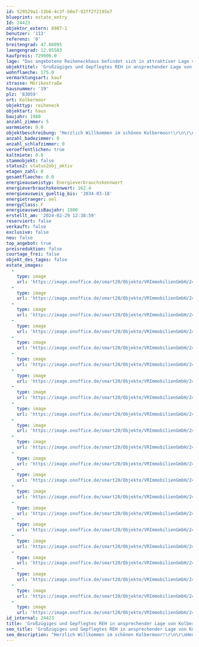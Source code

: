 ```yaml
---
id: 529529a1-13b6-4c3f-b0e7-92ff2f2195e7
blueprint: estate_entry
Id: 24423
objektnr_extern: 8987-1
benutzer: '113'
referenz: '0'
breitengrad: 47.86095
laengengrad: 12.05583
kaufpreis: 729000.0
lage: "Das angebotene Reiheneckhaus befindet sich in attraktiver Lage von Kolbermoor.\r\n\r\nKolbermoor verfügt über eine gute Infrastruktur mit allen Einkaufsmöglichkeiten, Freibad, Ärzten, Apotheken, Banken, Cafés, Bistros und Restaurants. Die drei Einkaufszentren an der \"Alten Spinnerei\", \"Hertopark\" oder \"Rosenheimer Straße\" sowie diverse Bäcker, Metzger und weitere Geschäfte können zu Fuß oder mit dem Fahrrad in wenigen Minuten erreicht werden. Es bestehen Bus- und Bahnverbindungen in der Stadt, sowie zu den Orten in der Umgebung. Die Autobahn München-Salzburg, Auffahrten Kolbermoor/Rosenheim-West oder Bad Aibling sind jeweils in ca. 10 Autominuten erreichbar.\r\n\r\nKindergärten sowie Grund- und Mittelschulen sind vor Ort, die höher führenden Schulen in Rosenheim oder Bad Aibling sind über öffentliche Verkehrsmittel angebunden.\r\n\r\nDer Bahnhof ist in wenigen Minuten fußläufig,mit dem Fahrrad oder mit dem Auto erreichbar. Hier besteht  Anbindung in Richtung Rosenheim, München, Salzburg oder Innsbruck."
objekttitel: 'Großzügiges und Gepflegtes REH in ansprechender Lage von Kolbermoor!'
wohnflaeche: 175.0
vermarktungsart: kauf
strasse: Mörikestraße
hausnummer: '19'
plz: '83059'
ort: Kolbermoor
objekttyp: reiheneck
objektart: haus
baujahr: 1980
anzahl_zimmer: 5
warmmiete: 0.0
objektbeschreibung: "Herzlich Willkommen im schönen Kolbermoor!\r\n\r\nHeute möchten wir Ihnen ein attraktives Reiheneckhaus mit schönen Grundstück anbieten.\r\n\r\nIm Jahre 1980 in massiver Ziegelbauweise erbaut, bietet dieses Objekt genügend Platz für die große Familie und vieles mehr!\r\n\r\nDoch der Reihe nach:\r\n\r\nIm Erdgeschoss begrüßt Sie ein geräumiger Eingangsbereich mit genügend Platz für eine Garderobe. Unterteilt in Gäste-WC, Küche (im Kaufpreis enthalten), dem geräumigen Wohnzimmer und dem mit Erker sehr praktischen Esszimmer, haben Sie eine Vielzahl an Möglichkeiten für ein angenehmes Familienleben. \r\n\r\nEinladend und ansprechend ist selbstverständlich die großzügige und überdachte Terrasse mit Südausrichtung sowie der feine gepflegte Garten.\r\n\r\nWollen wir nun eine Etage höher gehen?\r\nDas Obergeschoss bietet neben dem Elternschlafzimmer noch das Hauptbadezimmer (Wanne, Dusche und Fenster bieten alles um gut in den Tag zu starten!) sowie zwei weitere Zimmer (mit Zugang zum Balkon) welche von Kinderzimmer bis Büro sämtliche Nutzung problemlos erfüllen. Eine Abstellkammer bietet zudem noch weitere Staumöglichkeiten.\r\n\r\nDas Kellergeschoss überzeugt ebenfalls. Neben ausreichend vorhanden Platz  für die Verstauung der nicht alltäglich gebrauchten Gegenstände haben Sie zusätzlich noch die Möglichkeit eines Hobbyraums oder Arbeitszimmers.\r\n\r\nEin absolutes Highlight ist das ausgebaute Dachgeschoss, welches Ihnen nochmals viele Möglichkeiten bietet.\r\n\r\nEine Garage ist der trockene Unterstand für Ihr Auto.\r\n\r\nDie Ausstattung selbst ist gepflegt. Natürlich werden Sie sicherlich die ein oder andere optische Veränderung vornehmen um Ihren eigenen Geschmack zu realisieren.\r\n\r\nBeheizt wird das Objekt von einer Öl-Heizung.\r\n\r\nInsgesamt ist das Objekt in einem sehr gepflegten Zustand. So wurden in den letzten Jahren laufend Modernisierungen vorgenommen.\r\n\r\nDiese waren zum Beispiel:\r\n\r\n- neue Fenster mit elektrischen Rollos und Fliegengittern\r\n- neue Plissees\r\n- neue Heizkörper\r\n- elektrisches Garagentor\r\n\r\nAbsolut positiv ist die Lage des Hauses in einem geschlossenen Wohngebiet ohne Durchgangsverkehr.\r\n\r\nDie Möblierung im Grundriss ist beispielhaft.\r\n\r\nIch freue mich auf Ihre Anfrage."
anzahl_badezimmer: 0
anzahl_schlafzimmer: 0
veroeffentlichen: true
kaltmiete: 0.0
stammobjekt: false
status2: status2obj_aktiv
etagen_zahl: 0
gesamtflaeche: 0.0
energieausweistyp: Energieverbrauchskennwert
energieverbrauchskennwert: 162.4
energieausweis_gueltig_bis: '2034-03-18'
energietraeger: oel
energyClass: F
energieausweisBaujahr: 1980
erstellt_am: '2024-02-29 12:38:59'
reserviert: false
verkauft: false
exclusive: false
neu: false
top_angebot: true
preisreduktion: false
courtage_frei: false
objekt_des_tages: false
estate_images:
  -
    type: image
    url: 'https://image.onoffice.de/smart20/Objekte/VRImmobilienGmbH/24423/cf80860b-e21c-437f-8305-fefffcdecb50.jpg'
  -
    type: image
    url: 'https://image.onoffice.de/smart20/Objekte/VRImmobilienGmbH/24423/44858017-5b5b-4129-8790-8e72254ddad0.jpg'
  -
    type: image
    url: 'https://image.onoffice.de/smart20/Objekte/VRImmobilienGmbH/24423/53b431bd-94ad-48af-8829-77cb058134fc.jpg'
  -
    type: image
    url: 'https://image.onoffice.de/smart20/Objekte/VRImmobilienGmbH/24423/0e4f26b7-68c5-4126-8aae-da31622706e7.jpg'
  -
    type: image
    url: 'https://image.onoffice.de/smart20/Objekte/VRImmobilienGmbH/24423/0fd566f8-0b6b-4326-bbae-b6db91582a0d.jpg'
  -
    type: image
    url: 'https://image.onoffice.de/smart20/Objekte/VRImmobilienGmbH/24423/015520c2-6d76-4e98-94fc-12ad19a468fd.jpg'
  -
    type: image
    url: 'https://image.onoffice.de/smart20/Objekte/VRImmobilienGmbH/24423/afe183c9-171b-411d-92c8-a9b48e8c8635.jpg'
  -
    type: image
    url: 'https://image.onoffice.de/smart20/Objekte/VRImmobilienGmbH/24423/a6d215d2-aae2-49be-9b3c-dcf4d4136fd8.jpg'
  -
    type: image
    url: 'https://image.onoffice.de/smart20/Objekte/VRImmobilienGmbH/24423/8d993721-7d29-4d1d-be94-8ee0e4c8da92.jpg'
  -
    type: image
    url: 'https://image.onoffice.de/smart20/Objekte/VRImmobilienGmbH/24423/40cbca77-add7-4c6b-8a0f-2c607016ee0c.jpg'
  -
    type: image
    url: 'https://image.onoffice.de/smart20/Objekte/VRImmobilienGmbH/24423/0a5486b8-ef8b-4902-bc2a-718fd9b300de.jpg'
  -
    type: image
    url: 'https://image.onoffice.de/smart20/Objekte/VRImmobilienGmbH/24423/d4a871f1-0f40-49c1-9313-c1e90bc8977b.jpg'
  -
    type: image
    url: 'https://image.onoffice.de/smart20/Objekte/VRImmobilienGmbH/24423/ac6f2e45-774e-42f0-8c9b-cae2aaa66904.jpg'
  -
    type: image
    url: 'https://image.onoffice.de/smart20/Objekte/VRImmobilienGmbH/24423/6f65ccd2-1543-465d-b937-172e981bc9af.jpg'
  -
    type: image
    url: 'https://image.onoffice.de/smart20/Objekte/VRImmobilienGmbH/24423/073423df-1c77-44e3-9fbc-0870fe00c4a9.jpg'
  -
    type: image
    url: 'https://image.onoffice.de/smart20/Objekte/VRImmobilienGmbH/24423/edc2f5ab-f1fa-47e0-b36f-33c024285e0a.jpg'
  -
    type: image
    url: 'https://image.onoffice.de/smart20/Objekte/VRImmobilienGmbH/24423/7d6b127c-3a67-4da2-b3cf-95710924e92f.jpg'
  -
    type: image
    url: 'https://image.onoffice.de/smart20/Objekte/VRImmobilienGmbH/24423/76c0f0a4-ea7c-49f7-be1f-7a61bc759810.jpg'
  -
    type: image
    url: 'https://image.onoffice.de/smart20/Objekte/VRImmobilienGmbH/24423/03251cd2-8844-43cf-bec5-619b91ea4c66.jpg'
  -
    type: image
    url: 'https://image.onoffice.de/smart20/Objekte/VRImmobilienGmbH/24423/47a398a9-37f0-4bc7-b219-b0878fd5c6dc.jpg'
  -
    type: image
    url: 'https://image.onoffice.de/smart20/Objekte/VRImmobilienGmbH/24423/12b744b4-f700-4855-8169-b161286614ae.jpg'
id_internal: 24423
title: 'Großzügiges und Gepflegtes REH in ansprechender Lage von Kolbermoor!'
seo_title: 'Großzügiges und Gepflegtes REH in ansprechender Lage von Kolbermoor!'
seo_description: "Herzlich Willkommen im schönen Kolbermoor!\r\n\r\nHeute möchten wir Ihnen ein attraktives Reiheneckhaus mit schönen Grundstück anbieten.\r\n\r\nIm Jahre 1980 in mas"
---
```

